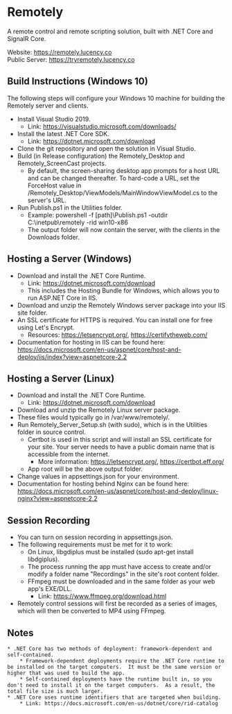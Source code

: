 # Remotely
A remote control and remote scripting solution, built with .NET Core and SignalR Core.

Website: https://remotely.lucency.co  
Public Server: https://tryremotely.lucency.co

## Build Instructions (Windows 10)  
The following steps will configure your Windows 10 machine for building the Remotely server and clients.
* Install Visual Studio 2019.
    * Link: https://visualstudio.microsoft.com/downloads/
* Install the latest .NET Core SDK.
    * Link: https://dotnet.microsoft.com/download
* Clone the git repository and open the solution in Visual Studio.
* Build (in Release configuration) the Remotely_Desktop and Remotely_ScreenCast projects.
	* By default, the screen-sharing desktop app prompts for a host URL and can be changed thereafter.  To hard-code a URL, set the ForceHost value in /Remotely_Desktop/ViewModels/MainWindowViewModel.cs to the server's URL.
* Run Publish.ps1 in the Utilities folder.
    * Example: powershell -f [path]\Publish.ps1 -outdir C:\inetpub\remotely -rid win10-x86
    * The output folder will now contain the server, with the clients in the Downloads folder.

## Hosting a Server (Windows)
* Download and install the .NET Core Runtime.
	* Link: https://dotnet.microsoft.com/download
	* This includes the Hosting Bundle for Windows, which allows you to run ASP.NET Core in IIS.
* Download and unzip the Remotely Windows server package into your IIS site folder.
* An SSL certificate for HTTPS is required.  You can install one for free using Let's Encrypt.
	* Resources: https://letsencrypt.org/, https://certifytheweb.com/
* Documentation for hosting in IIS can be found here: https://docs.microsoft.com/en-us/aspnet/core/host-and-deploy/iis/index?view=aspnetcore-2.2

## Hosting a Server (Linux)
* Download and install the .NET Core Runtime.
	* Link: https://dotnet.microsoft.com/download
* Download and unzip the Remotely Linux server package.
* These files would typically go in /var/www/remotely/.
* Run Remotely_Server_Setup.sh (with sudo), which is in the Utilities folder in source control.
	* Certbot is used in this script and will install an SSL certificate for your site.  Your server needs to have a public domain name that is accessible from the internet.
		* More information: https://letsencrypt.org/, https://certbot.eff.org/
    * App root will be the above output folder.
* Change values in appsettings.json for your environment.
* Documentation for hosting behind Nginx can be found here: https://docs.microsoft.com/en-us/aspnet/core/host-and-deploy/linux-nginx?view=aspnetcore-2.2

## Session Recording
* You can turn on session recording in appsettings.json.
* The following requirements must be met for it to work:
	* On Linux, libgdiplus must be installed (sudo apt-get install libdgiplus).
	* The process running the app must have access to create and/or modify a folder name "Recordings" in the site's root content folder.
	* FFmpeg must be downloaded and in the same folder as your web app's EXE/DLL.
		* Link: https://www.ffmpeg.org/download.html
* Remotely control sessions will first be recorded as a series of images, which will then be converted to MP4 using FFmpeg.

## Notes
    * .NET Core has two methods of deployment: framework-dependent and self-contained.
        * Framework-dependent deployments require the .NET Core runtime to be installed on the target computers.  It must be the same version or higher that was used to build the app.
        * Self-contained deployments have the runtime built in, so you don't need to install it on the target computers.  As a result, the total file size is much larger.
    * .NET Core uses runtime identifiers that are targeted when building.
        * Link: https://docs.microsoft.com/en-us/dotnet/core/rid-catalog